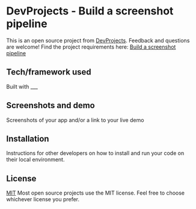 # DevProjects - Build a screenshot pipeline

This is an open source project from [DevProjects](http://www.codementor.io/projects). Feedback and questions are welcome!
Find the project requirements here: [Build a screenshot pipeline](https://www.codementor.io/projects/web/build-a-screenshot-pipeline-c22ccscro8)

## Tech/framework used
Built with ___

## Screenshots and demo
Screenshots of your app and/or a link to your live demo

## Installation
Instructions for other developers on how to install and run your code on their local environment.

## License
[MIT](https://choosealicense.com/licenses/mit/)
Most open source projects use the MIT license. Feel free to choose whichever license you prefer.
